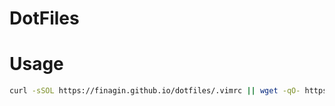 # DotFiles

# Usage

```sh
curl -sSOL https://finagin.github.io/dotfiles/.vimrc || wget -qO- https://finagin.github.io/dotfiles/.vimrc
```

